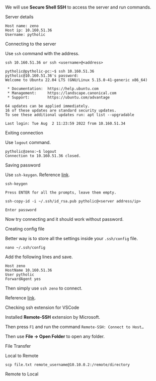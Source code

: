 We will use **Secure Shell SSH** to access the server and run commands.

Server details

```
Host name: zeno
Host ip: 10.160.51.36
Username: pytholic
```

Connecting to the server

Use `ssh` command with the address.

```
ssh 10.160.51.36 or ssh <username>@<address>
```

```
pytholic@pytholic-pc:~$ ssh 10.160.51.36
pytholic@10.160.51.36's password: 
Welcome to Ubuntu 22.04 LTS (GNU/Linux 5.15.0-41-generic x86_64)

 * Documentation:  https://help.ubuntu.com
 * Management:     https://landscape.canonical.com
 * Support:        https://ubuntu.com/advantage

64 updates can be applied immediately.
16 of these updates are standard security updates.
To see these additional updates run: apt list --upgradable

Last login: Tue Aug  2 11:23:59 2022 from 10.160.51.34
```

Exiting connection

Use `logout` command.

```
pytholic@zeno:~$ logout
Connection to 10.160.51.36 closed.
```

Saving password

Use `ssh-keygen`. Reference [link](https://www.notion.so/Remote-Server-3ba3462c2e554194a2a8e62a6719817b).

```
ssh-keygen

Press ENTER for all the prompts, leave them empty.

ssh-copy-id -i ~/.ssh/id_rsa.pub pytholic@<server address/ip>

Enter password
```

Now try connecting and it should work without password.

Creating config file

Better way is to store all the settings inside your `.ssh/config` file.

```
nano ~/.ssh/config
```

Add the following lines and save.

```
Host zeno
HostName 10.160.51.36
User pytholic
ForwardAgent yes
```

Then simply use `ssh zeno` to connect.

Reference [link](https://acarril.github.io/posts/ssh-sripts-st3).

Checking ssh extension for VSCode

Installed **Remote-SSH** extension by Microsoft.

Then press `F1` and run the command `Remote-SSH: Connect to Host…`

Then use **File → Open Folder** to open any folder.

File Transfer

Local to Remote

```
scp file.txt remote_username@10.10.0.2:/remote/directory
```

Remote to Local
